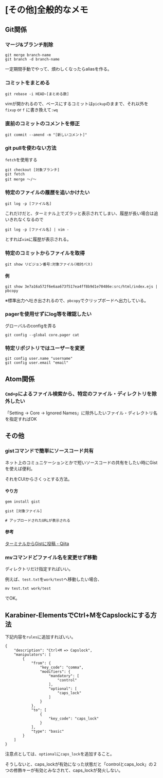 # [その他]全般的なメモ


## Git関係

### マージ&ブランチ削除

```
git merge branch-name
git branch -d branch-name
```

一定期間手動でやって、煩わしくなったらaliasを作る。

### コミットをまとめる

```
git rebase -i HEAD~[まとめる数]
```

vimが開かれるので、ベースにするコミットは`pickup`のままで、それ以外を`fixup` or `f` に書き換えて`:wq`


### 直前のコミットのコメントを修正

```
git commit --amend -m "[新しいコメント]"
```

### git pullを使わない方法

`fetch`を使用する

```
git checkout [対象ブランチ]
git fetch
git merge ～/～
```

### 特定のファイルの履歴を追いかけたい

```
git log -p [ファイル名]
```

これだけだと、ターミナル上でズラッと表示されてしまい、履歴が長い場合は追いきれなくなるので

```
git log -p [ファイル名] | vim -
```

とすれば`vim`に履歴が表示される。


### 特定のコミットからファイルを取得

```
git show リビジョン番号:対象ファイル(相対パス)
```

#### 例

```
git show 3e7a16a572f6e6aa673f517ea4ff8b9d1e70486e:src/html/index.ejs | pbcopy
```

※標準出力へ吐き出されるので、`pbcopy`でクリップボードへ出力している。

### pagerを使用せずにlog等を確認したい

グローバルのconfigを弄る

```
git config --global core.pager cat
```

### 特定リポジトリではユーザーを変更

```
git config user.name "username"
git config user.email "email"
```


## Atom関係

### `Cmd+p`によるファイル検索から、特定のファイル・ディレクトリを除外したい

「Setting -> Core -> Ignored Names」に除外したいファイル・ディレクトリ名を指定すればOK


## その他

### gistコマンドで簡単にソースコード共有

ネット上のコミュニケーションとかで短いソースコードの共有をしたい時にGistを使えば便利。

それをCUIからさくっとする方法。

#### やり方

```
gem install gist

gist [対象ファイル]

# アップロードされたURLが表示される
```

#### 参考

[ターミナルからGistに投稿 - Qiita](http://qiita.com/smison/items/d7fdec3a1b74a0d22c36)


### mvコマンドどファイル名を変更せず移動

ディレクトリだけ指定すればいい。

例えば、`test.txt`を`work/test`へ移動したい場合、

```
mv test.txt work/test
```

でOK。




## Karabiner-ElementsでCtrl+MをCapslockにする方法

下記内容を`rules`に追加すればいい。

```
{
    "description": "Ctrl+M => Capslock",
    "manipulators": [
        {
            "from": {
                "key_code": "comma",
                "modifiers": {
                    "mandatory": [
                        "control"
                    ],
                    "optional": [
                        "caps_lock"
                    ]
                }
            },
            "to": [
                {
                    "key_code": "caps_lock"
                }
            ],
            "type": "basic"
        }
    ]
}
```

注意点としては、`optional`に`caps_lock`を追加すること。

そうしないと、caps_lockが有効になった状態だと「controlとcaps_lock」の２つの修飾キーが有効とみなされて、caps_lockが発火しない。



